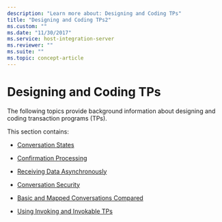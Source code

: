 ```yaml
---
description: "Learn more about: Designing and Coding TPs"
title: "Designing and Coding TPs2"
ms.custom: ""
ms.date: "11/30/2017"
ms.service: host-integration-server
ms.reviewer: ""
ms.suite: ""
ms.topic: concept-article
---
```

# Designing and Coding TPs
The following topics provide background information about designing and coding transaction programs (TPs).  
  
 This section contains:  
  
-   [Conversation States](../core/conversation-states1.md)  
  
-   [Confirmation Processing](../core/confirmation-processing2.md)  
  
-   [Receiving Data Asynchronously](../core/receiving-data-asynchronously1.md)  
  
-   [Conversation Security](../core/conversation-security2.md)  
  
-   [Basic and Mapped Conversations Compared](../core/basic-and-mapped-conversations-compared2.md)  
  
-   [Using Invoking and Invokable TPs](../core/invoking-and-invokable-tps1.md)
